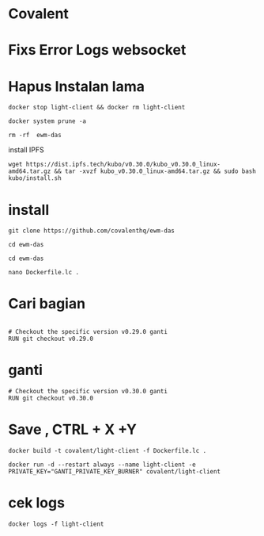 # Covalent

# Fixs Error Logs websocket


# Hapus Instalan lama
```
docker stop light-client && docker rm light-client
```

```
docker system prune -a
```


```
rm -rf  ewm-das
```
install IPFS
```
wget https://dist.ipfs.tech/kubo/v0.30.0/kubo_v0.30.0_linux-amd64.tar.gz && tar -xvzf kubo_v0.30.0_linux-amd64.tar.gz && sudo bash kubo/install.sh
```

# install
```
git clone https://github.com/covalenthq/ewm-das
```

```
cd ewm-das
```

```
cd ewm-das
```

```
nano Dockerfile.lc .
```
# Cari bagian 
```

# Checkout the specific version v0.29.0 ganti
RUN git checkout v0.29.0
```
# ganti
```
# Checkout the specific version v0.30.0 ganti
RUN git checkout v0.30.0
```
# Save , CTRL + X +Y

```
docker build -t covalent/light-client -f Dockerfile.lc .
```
```
docker run -d --restart always --name light-client -e PRIVATE_KEY="GANTI_PRIVATE_KEY_BURNER" covalent/light-client
```
# cek logs
```
docker logs -f light-client
```
